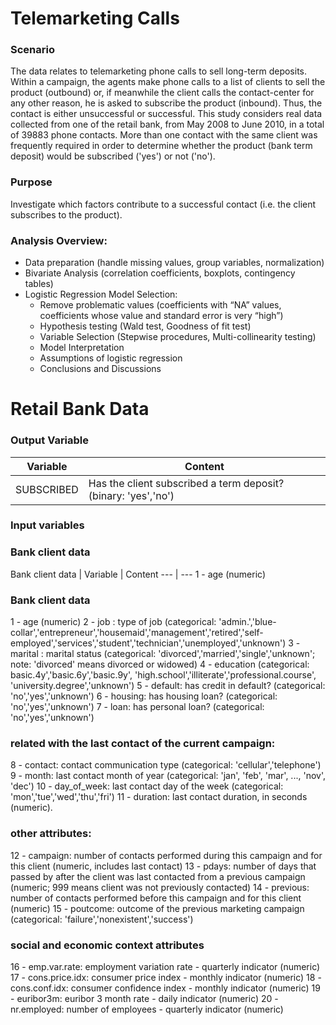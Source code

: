 # Telemarketing Calls

### Scenario
The data relates to telemarketing phone calls to sell long-term deposits. Within a campaign, the agents make phone calls to a list of clients to sell the product (outbound) or, if meanwhile the client calls the contact-center for any other reason, he is asked to subscribe the product (inbound). Thus, the contact is either unsuccessful or successful.
This study considers real data collected from one of the retail bank, from May 2008 to June 2010, in a total of 39883 phone contacts. More than one contact with the same client was frequently required in order to determine whether the product (bank term deposit) would be subscribed ('yes') or not ('no').

### Purpose
Investigate which factors contribute to a successful contact (i.e. the client subscribes to the product).


### Analysis Overview:
* Data preparation (handle missing values, group variables, normalization) 
* Bivariate Analysis (correlation coefficients, boxplots, contingency tables)
* Logistic Regression Model Selection:
  * Remove problematic values (coefficients with “NA” values, coefficients whose value and standard error is very “high”)
  * Hypothesis testing (Wald test, Goodness of fit test)
  * Variable Selection (Stepwise procedures, Multi-collinearity testing)
  * Model Interpretation
  * Assumptions of logistic regression
  * Conclusions and Discussions


# Retail Bank Data

### Output Variable
Variable | Content
--- | ---
SUBSCRIBED | Has the client subscribed a term deposit? (binary: 'yes','no')

### Input variables

### Bank client data
Bank client data | 
Variable | Content
--- | ---
1 - age (numeric)




### Bank client data

1 - age (numeric)
2 - job : type of job (categorical: 'admin.','blue-collar','entrepreneur','housemaid','management','retired','self-employed','services','student','technician','unemployed','unknown')
3 - marital : marital status (categorical: 'divorced','married','single','unknown'; note: 'divorced' means divorced or widowed)
4 - education (categorical: basic.4y','basic.6y','basic.9y', 'high.school','illiterate','professional.course', 'university.degree','unknown')
5 - default: has credit in default? (categorical: 'no','yes','unknown')
6 - housing: has housing loan? (categorical: 'no','yes','unknown')
7 - loan: has personal loan? (categorical: 'no','yes','unknown')

### related with the last contact of the current campaign:
8 - contact: contact communication type (categorical: 'cellular','telephone') 
9 - month: last contact month of year (categorical: 'jan', 'feb', 'mar', ..., 'nov', 'dec')
10 - day_of_week: last contact day of the week (categorical: 'mon','tue','wed','thu','fri')
11 - duration: last contact duration, in seconds (numeric).

### other attributes:
12 - campaign: number of contacts performed during this campaign and for this client (numeric, includes last contact)
13 - pdays: number of days that passed by after the client was last contacted from a previous campaign (numeric; 999 means client was not previously contacted)
14 - previous: number of contacts performed before this campaign and for this client (numeric)
15 - poutcome: outcome of the previous marketing campaign (categorical: 'failure','nonexistent','success')

### social and economic context attributes
16 - emp.var.rate: employment variation rate - quarterly indicator (numeric)
17 - cons.price.idx: consumer price index - monthly indicator (numeric) 
18 - cons.conf.idx: consumer confidence index - monthly indicator (numeric) 
19 - euribor3m: euribor 3 month rate - daily indicator (numeric)
20 - nr.employed: number of employees - quarterly indicator (numeric)

